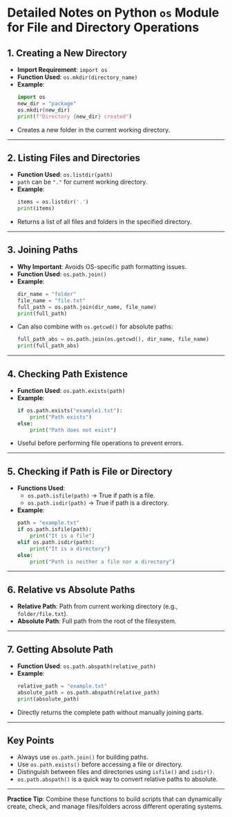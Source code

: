 # Detailed Notes on Python `os` Module for File and Directory Operations

## 1. Creating a New Directory
- **Import Requirement**: `import os`
- **Function Used**: `os.mkdir(directory_name)`
- **Example**:
  ```python
  import os
  new_dir = "package"
  os.mkdir(new_dir)
  print(f"Directory {new_dir} created")
  ```
- Creates a new folder in the current working directory.

---

## 2. Listing Files and Directories
- **Function Used**: `os.listdir(path)`
- `path` can be `"."` for current working directory.
- **Example**:
  ```python
  items = os.listdir('.')
  print(items)
  ```
- Returns a list of all files and folders in the specified directory.

---

## 3. Joining Paths
- **Why Important**: Avoids OS-specific path formatting issues.
- **Function Used**: `os.path.join()`
- **Example**:
  ```python
  dir_name = "folder"
  file_name = "file.txt"
  full_path = os.path.join(dir_name, file_name)
  print(full_path)
  ```
- Can also combine with `os.getcwd()` for absolute paths:
  ```python
  full_path_abs = os.path.join(os.getcwd(), dir_name, file_name)
  print(full_path_abs)
  ```

---

## 4. Checking Path Existence
- **Function Used**: `os.path.exists(path)`
- **Example**:
  ```python
  if os.path.exists("example1.txt"):
      print("Path exists")
  else:
      print("Path does not exist")
  ```
- Useful before performing file operations to prevent errors.

---

## 5. Checking if Path is File or Directory
- **Functions Used**:
  - `os.path.isfile(path)` → True if path is a file.
  - `os.path.isdir(path)` → True if path is a directory.
- **Example**:
  ```python
  path = "example.txt"
  if os.path.isfile(path):
      print("It is a file")
  elif os.path.isdir(path):
      print("It is a directory")
  else:
      print("Path is neither a file nor a directory")
  ```

---

## 6. Relative vs Absolute Paths
- **Relative Path**: Path from current working directory (e.g., `folder/file.txt`).
- **Absolute Path**: Full path from the root of the filesystem.

---

## 7. Getting Absolute Path
- **Function Used**: `os.path.abspath(relative_path)`
- **Example**:
  ```python
  relative_path = "example.txt"
  absolute_path = os.path.abspath(relative_path)
  print(absolute_path)
  ```
- Directly returns the complete path without manually joining parts.

---

## Key Points
- Always use `os.path.join()` for building paths.
- Use `os.path.exists()` before accessing a file or directory.
- Distinguish between files and directories using `isfile()` and `isdir()`.
- `os.path.abspath()` is a quick way to convert relative paths to absolute.

---

**Practice Tip**: Combine these functions to build scripts that can dynamically create, check, and manage files/folders across different operating systems.

